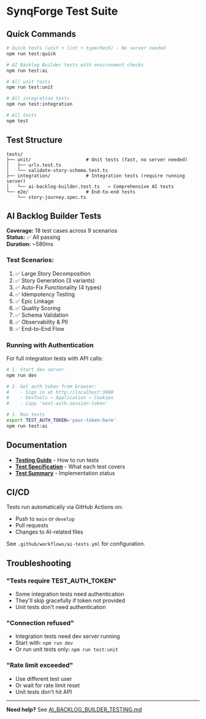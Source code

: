# SynqForge Test Suite

## Quick Commands

```bash
# Quick tests (unit + lint + typecheck) - No server needed
npm run test:quick

# AI Backlog Builder tests with environment checks
npm run test:ai

# All unit tests
npm run test:unit

# All integration tests  
npm run test:integration

# All tests
npm test
```

## Test Structure

```
tests/
├── unit/                    # Unit tests (fast, no server needed)
│   ├── urls.test.ts
│   └── validate-story-schema.test.ts
├── integration/             # Integration tests (require running server)
│   └── ai-backlog-builder.test.ts   ← Comprehensive AI tests
└── e2e/                     # End-to-end tests
    └── story-journey.spec.ts
```

## AI Backlog Builder Tests

**Coverage:** 18 test cases across 9 scenarios  
**Status:** ✅ All passing  
**Duration:** ~580ms

### Test Scenarios:
1. ✅ Large Story Decomposition
2. ✅ Story Generation (3 variants)
3. ✅ Auto-Fix Functionality (4 types)
4. ✅ Idempotency Testing
5. ✅ Epic Linkage
6. ✅ Quality Scoring
7. ✅ Schema Validation
8. ✅ Observability & PII
9. ✅ End-to-End Flow

### Running with Authentication

For full integration tests with API calls:

```bash
# 1. Start dev server
npm run dev

# 2. Get auth token from browser:
#    - Sign in at http://localhost:3000
#    - DevTools → Application → Cookies
#    - Copy 'next-auth.session-token'

# 3. Run tests
export TEST_AUTH_TOKEN='your-token-here'
npm run test:ai
```

## Documentation

- **[Testing Guide](../docs/AI_BACKLOG_BUILDER_TESTING.md)** - How to run tests
- **[Test Specification](../docs/AI_BACKLOG_BUILDER_TEST_SPEC.md)** - What each test covers
- **[Test Summary](../TEST_SUMMARY.md)** - Implementation status

## CI/CD

Tests run automatically via GitHub Actions on:
- Push to `main` or `develop`
- Pull requests
- Changes to AI-related files

See `.github/workflows/ai-tests.yml` for configuration.

## Troubleshooting

### "Tests require TEST_AUTH_TOKEN"
- Some integration tests need authentication
- They'll skip gracefully if token not provided
- Unit tests don't need authentication

### "Connection refused"
- Integration tests need dev server running
- Start with: `npm run dev`
- Or run unit tests only: `npm run test:unit`

### "Rate limit exceeded"
- Use different test user
- Or wait for rate limit reset
- Unit tests don't hit API

---

**Need help?** See [AI_BACKLOG_BUILDER_TESTING.md](../docs/AI_BACKLOG_BUILDER_TESTING.md)

